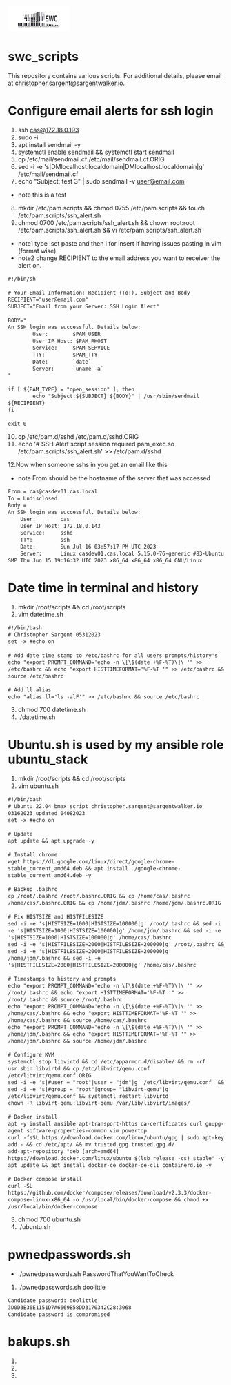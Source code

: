 ![alt text](swclogo.jpg)
# swc_scripts
This repository contains various scripts. For additional details, please email at [christopher.sargent@sargentwalker.io](mailto:christopher.sargent@sargentwalker.io).

# Configure email alerts for ssh login
1. ssh cas@172.18.0.193
2. sudo -i
3. apt install sendmail -y 
4. systemctl enable sendmail && systemctl start sendmail
5. cp /etc/mail/sendmail.cf /etc/mail/sendmail.cf.ORIG
6. sed -i -e 's|DMlocalhost.localdomain|DMlocalhost.localdomain|g' /etc/mail/sendmail.cf
7. echo "Subject: test 3" | sudo sendmail -v user@email.com
* note this is a test 
8. mkdir /etc/pam.scripts && chmod 0755 /etc/pam.scripts && touch /etc/pam.scripts/ssh_alert.sh
9. chmod 0700 /etc/pam.scripts/ssh_alert.sh && chown root:root /etc/pam.scripts/ssh_alert.sh && vi /etc/pam.scripts/ssh_alert.sh 
* note1 type :set paste and then i for insert if having issues pasting in vim (format wise).
* note2 change RECIPIENT to the email address you want to receiver the alert on.
```
#!/bin/sh

# Your Email Information: Recipient (To:), Subject and Body
RECIPIENT="user@email.com"
SUBJECT="Email from your Server: SSH Login Alert"

BODY="
An SSH login was successful. Details below:
        User:        $PAM_USER
        User IP Host: $PAM_RHOST
        Service:     $PAM_SERVICE
        TTY:         $PAM_TTY
        Date:        `date`
        Server:      `uname -a`
"

if [ ${PAM_TYPE} = "open_session" ]; then
        echo "Subject:${SUBJECT} ${BODY}" | /usr/sbin/sendmail ${RECIPIENT}
fi

exit 0
```
10. cp /etc/pam.d/sshd /etc/pam.d/sshd.ORIG 
11. echo '# SSH Alert script
session required pam_exec.so /etc/pam.scripts/ssh_alert.sh' >> /etc/pam.d/sshd

12.Now when someone sshs in you get an email like this 
* note From should be the hostname of the server that was accessed
```
From = cas@casdev01.cas.local
To = Undisclosed 
Body =
An SSH login was successful. Details below:
  	User:        cas
	User IP Host: 172.18.0.143
	Service:     sshd
	TTY:         ssh
	Date:        Sun Jul 16 03:57:17 PM UTC 2023
	Server:      Linux casdev01.cas.local 5.15.0-76-generic #83-Ubuntu SMP Thu Jun 15 19:16:32 UTC 2023 x86_64 x86_64 x86_64 GNU/Linux

```
# Date time in terminal and history
1. mkdir /root/scripts && cd /root/scripts
2. vim datetime.sh
```
#!/bin/bash
# Christopher Sargent 05312023
set -x #echo on

# Add date time stamp to /etc/bashrc for all users prompts/history's
echo "export PROMPT_COMMAND='echo -n \[\$(date +%F-%T)\]\ '" >> /etc/bashrc && echo "export HISTTIMEFORMAT='%F-%T '" >> /etc/bashrc && source /etc/bashrc

# Add ll alias
echo "alias ll='ls -alF'" >> /etc/bashrc && source /etc/bashrc
```
3. chmod 700 datetime.sh
4. ./datetime.sh
# Ubuntu.sh is used by my ansible role ubuntu_stack 
1. mkdir /root/scripts && cd /root/scripts 
2. vim ubuntu.sh
```
#!/bin/bash
# Ubuntu 22.04 bmax script christopher.sargent@sargentwalker.io 03162023 updated 04082023
set -x #echo on

# Update
apt update && apt upgrade -y

# Install chrome 
wget https://dl.google.com/linux/direct/google-chrome-stable_current_amd64.deb && apt install ./google-chrome-stable_current_amd64.deb -y

# Backup .bashrc
cp /root/.bashrc /root/.bashrc.ORIG && cp /home/cas/.bashrc /home/cas/.bashrc.ORIG && cp /home/jdm/.bashrc /home/jdm/.bashrc.ORIG

# Fix HISTSIZE and HISTFILESIZE
sed -i -e 's|HISTSIZE=1000|HISTSIZE=100000|g' /root/.bashrc && sed -i -e 's|HISTSIZE=1000|HISTSIZE=100000|g' /home/jdm/.bashrc && sed -i -e 's|HISTSIZE=1000|HISTSIZE=100000|g' /home/cas/.bashrc
sed -i -e 's|HISTFILESIZE=2000|HISTFILESIZE=200000|g' /root/.bashrc && sed -i -e 's|HISTFILESIZE=2000|HISTFILESIZE=200000|g' /home/jdm/.bashrc && sed -i -e 's|HISTFILESIZE=2000|HISTFILESIZE=200000|g' /home/cas/.bashrc

# Timestamps to history and prompts
echo "export PROMPT_COMMAND='echo -n \[\$(date +%F-%T)\]\ '" >> /root/.bashrc && echo "export HISTTIMEFORMAT='%F-%T '" >> /root/.bashrc && source /root/.bashrc
echo "export PROMPT_COMMAND='echo -n \[\$(date +%F-%T)\]\ '" >> /home/cas/.bashrc && echo "export HISTTIMEFORMAT='%F-%T '" >> /home/cas/.bashrc && source /home/cas/.bashrc
echo "export PROMPT_COMMAND='echo -n \[\$(date +%F-%T)\]\ '" >> /home/jdm/.bashrc && echo "export HISTTIMEFORMAT='%F-%T '" >> /home/jdm/.bashrc && source /home/jdm/.bashrc

# Configure KVM
systemctl stop libvirtd && cd /etc/apparmor.d/disable/ && rm -rf usr.sbin.libvirtd && cp /etc/libvirt/qemu.conf /etc/libvirt/qemu.conf.ORIG
sed -i -e 's|#user = "root"|user = "jdm"|g' /etc/libvirt/qemu.conf  && sed -i -e 's|#group = "root"|group= "libvirt-qemu"|g' /etc/libvirt/qemu.conf && systemctl restart libvirtd
chown -R libvirt-qemu:libvirt-qemu /var/lib/libvirt/images/

# Docker install
apt -y install ansible apt-transport-https ca-certificates curl gnupg-agent software-properties-common vim powertop
curl -fsSL https://download.docker.com/linux/ubuntu/gpg | sudo apt-key add - && cd /etc/apt/ && mv trusted.gpg trusted.gpg.d/
add-apt-repository "deb [arch=amd64] https://download.docker.com/linux/ubuntu $(lsb_release -cs) stable" -y
apt update && apt install docker-ce docker-ce-cli containerd.io -y 

# Docker compose install
curl -SL https://github.com/docker/compose/releases/download/v2.3.3/docker-compose-linux-x86_64 -o /usr/local/bin/docker-compose && chmod +x /usr/local/bin/docker-compose 
```
3. chmod 700 ubuntu.sh
4. ./ubuntu.sh
# pwnedpasswords.sh
* ./pwnedpasswords.sh PasswordThatYouWantToCheck 
1. ./pwnedpasswords.sh doolittle
```
Candidate password: doolittle
3D0D3E36E1151D7A6669B58DD3170342C28:3068
Candidate password is compromised
```
# bakups.sh
1.
2.
3.

